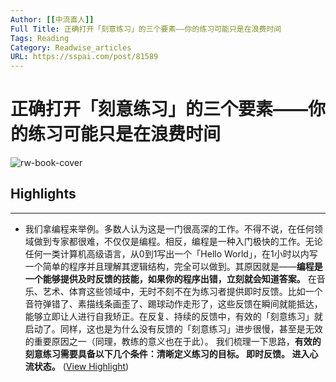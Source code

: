 ```yaml
---
Author: [[中流直人]]
Full Title: 正确打开「刻意练习」的三个要素——你的练习可能只是在浪费时间
Tags: Reading
Category: Readwise_articles
URL: https://sspai.com/post/81589
---
```

# 正确打开「刻意练习」的三个要素——你的练习可能只是在浪费时间

![rw-book-cover](https://cdn.sspai.com/)

## Highlights
---
- 我们拿编程来举例。多数人认为这是一门很高深的工作。不得不说，在任何领域做到专家都很难，不仅仅是编程。相反，编程是一种入门极快的工作。无论任何一类计算机高级语言，从0到1写出一个「Hello World」，在1小时以内写一个简单的程序并且理解其逻辑结构，完全可以做到。其原因就是——**编程是一个能够提供及时反馈的技能，如果你的程序出错，立刻就会知道答案。**
  在音乐、艺术、体育这些领域中，无时不刻不在为练习者提供即时反馈。比如一个音符弹错了、素描线条画歪了、踢球动作走形了，这些反馈在瞬间就能抵达，能够立即让人进行自我矫正。在反复、持续的反馈中，有效的「刻意练习」就启动了。同样，这也是为什么没有反馈的「刻意练习」进步很慢，甚至是无效的重要原因之一（同理，教练的意义也在于此）。
  我们梳理一下思路，**有效的刻意练习需要具备以下几个条件：清晰定义练习的目标。 即时反馈。 进入心流状态。** ([View Highlight](https://read.readwise.io/read/01h7cxxbxga69c0ys4r845jr87))


